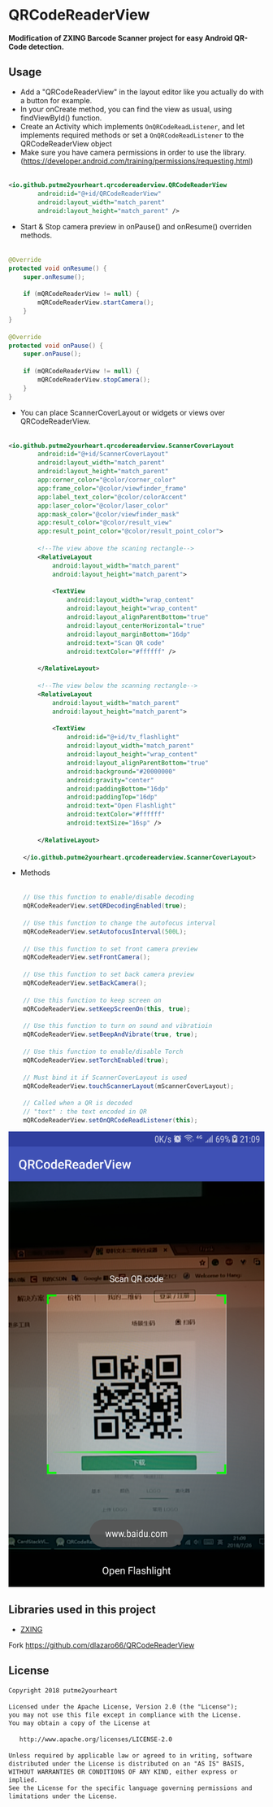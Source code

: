# QRCodeReaderView
#### Modification of ZXING Barcode Scanner project for easy Android QR-Code detection. ####

Usage
-----

- Add a "QRCodeReaderView" in the layout editor like you actually do with a button for example.
- In your onCreate method, you can find the view as usual, using findViewById() function.
- Create an Activity which implements `OnQRCodeReadListener`, and let implements required methods or set a `OnQRCodeReadListener` to the QRCodeReaderView object
- Make sure you have camera permissions in order to use the library. (https://developer.android.com/training/permissions/requesting.html)

```xml

<io.github.putme2yourheart.qrcodereaderview.QRCodeReaderView
        android:id="@+id/QRCodeReaderView"
        android:layout_width="match_parent"
        android:layout_height="match_parent" />

```
- Start & Stop camera preview in onPause() and onResume() overriden methods.

```java

@Override
protected void onResume() {
    super.onResume();

    if (mQRCodeReaderView != null) {
        mQRCodeReaderView.startCamera();
    }
}

@Override
protected void onPause() {
    super.onPause();

    if (mQRCodeReaderView != null) {
        mQRCodeReaderView.stopCamera();
    }
}

```

- You can place ScannerCoverLayout or widgets or views over QRCodeReaderView.

```xml

<io.github.putme2yourheart.qrcodereaderview.ScannerCoverLayout
        android:id="@+id/ScannerCoverLayout"
        android:layout_width="match_parent"
        android:layout_height="match_parent"
        app:corner_color="@color/corner_color"
        app:frame_color="@color/viewfinder_frame"
        app:label_text_color="@color/colorAccent"
        app:laser_color="@color/laser_color"
        app:mask_color="@color/viewfinder_mask"
        app:result_color="@color/result_view"
        app:result_point_color="@color/result_point_color">

        <!--The view above the scaning rectangle-->
        <RelativeLayout
            android:layout_width="match_parent"
            android:layout_height="match_parent">

            <TextView
                android:layout_width="wrap_content"
                android:layout_height="wrap_content"
                android:layout_alignParentBottom="true"
                android:layout_centerHorizontal="true"
                android:layout_marginBottom="16dp"
                android:text="Scan QR code"
                android:textColor="#ffffff" />

        </RelativeLayout>

        <!--The view below the scanning rectangle-->
        <RelativeLayout
            android:layout_width="match_parent"
            android:layout_height="match_parent">

            <TextView
                android:id="@+id/tv_flashlight"
                android:layout_width="match_parent"
                android:layout_height="wrap_content"
                android:layout_alignParentBottom="true"
                android:background="#20000000"
                android:gravity="center"
                android:paddingBottom="16dp"
                android:paddingTop="16dp"
                android:text="Open Flashlight"
                android:textColor="#ffffff"
                android:textSize="16sp" />

        </RelativeLayout>

    </io.github.putme2yourheart.qrcodereaderview.ScannerCoverLayout>

```

- Methods

```java

    // Use this function to enable/disable decoding
    mQRCodeReaderView.setQRDecodingEnabled(true);
    
    // Use this function to change the autofocus interval
    mQRCodeReaderView.setAutofocusInterval(500L);
    
    // Use this function to set front camera preview
    mQRCodeReaderView.setFrontCamera();
    
    // Use this function to set back camera preview
    mQRCodeReaderView.setBackCamera();
    
    // Use this function to keep screen on
    mQRCodeReaderView.setKeepScreenOn(this, true);
    
    // Use this function to turn on sound and vibratioin
    mQRCodeReaderView.setBeepAndVibrate(true, true);
    
    // Use this function to enable/disable Torch
    mQRCodeReaderView.setTorchEnabled(true);

    // Must bind it if ScannerCoverLayout is used
    mQRCodeReaderView.touchScannerLayout(mScannerCoverLayout);
    
    // Called when a QR is decoded
    // "text" : the text encoded in QR
    mQRCodeReaderView.setOnQRCodeReadListener(this);

```

![](https://github.com/putme2yourheart/QRCodeReaderView/blob/master/screenshots/sample.png)

Libraries used in this project
------------------------------

* [ZXING][1]

Fork https://github.com/dlazaro66/QRCodeReaderView

License
-------

    Copyright 2018 putme2yourheart

    Licensed under the Apache License, Version 2.0 (the "License");
    you may not use this file except in compliance with the License.
    You may obtain a copy of the License at

       http://www.apache.org/licenses/LICENSE-2.0

    Unless required by applicable law or agreed to in writing, software
    distributed under the License is distributed on an "AS IS" BASIS,
    WITHOUT WARRANTIES OR CONDITIONS OF ANY KIND, either express or implied.
    See the License for the specific language governing permissions and
    limitations under the License.

[1]: https://github.com/zxing/zxing/
